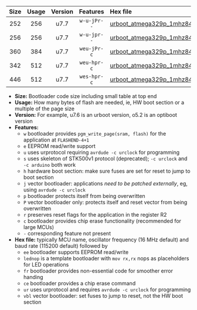 |Size|Usage|Version|Features|Hex file|
|:-:|:-:|:-:|:-:|:--|
|252|256|u7.7|`w-u-jPr--`|[urboot_atmega329p_1mhz8432_57600bps_lednop_ur_vbl.hex](https://raw.githubusercontent.com/stefanrueger/urboot.hex/main/mcus/atmega329p/fcpu_1mhz8432/57600_bps/urboot_atmega329p_1mhz8432_57600bps_lednop_ur_vbl.hex)|
|256|256|u7.7|`w-u-jpr--`|[urboot_atmega329p_1mhz8432_57600bps_lednop_fr_ur_vbl.hex](https://raw.githubusercontent.com/stefanrueger/urboot.hex/main/mcus/atmega329p/fcpu_1mhz8432/57600_bps/urboot_atmega329p_1mhz8432_57600bps_lednop_fr_ur_vbl.hex)|
|360|384|u7.7|`weu-jPr-c`|[urboot_atmega329p_1mhz8432_57600bps_ee_lednop_fr_ce_ur_vbl.hex](https://raw.githubusercontent.com/stefanrueger/urboot.hex/main/mcus/atmega329p/fcpu_1mhz8432/57600_bps/urboot_atmega329p_1mhz8432_57600bps_ee_lednop_fr_ce_ur_vbl.hex)|
|342|512|u7.7|`weu-hpr-c`|[urboot_atmega329p_1mhz8432_57600bps_ee_lednop_fr_ce_ur.hex](https://raw.githubusercontent.com/stefanrueger/urboot.hex/main/mcus/atmega329p/fcpu_1mhz8432/57600_bps/urboot_atmega329p_1mhz8432_57600bps_ee_lednop_fr_ce_ur.hex)|
|446|512|u7.7|`wes-hpr-c`|[urboot_atmega329p_1mhz8432_57600bps_ee_lednop_fr_ce.hex](https://raw.githubusercontent.com/stefanrueger/urboot.hex/main/mcus/atmega329p/fcpu_1mhz8432/57600_bps/urboot_atmega329p_1mhz8432_57600bps_ee_lednop_fr_ce.hex)|

- **Size:** Bootloader code size including small table at top end
- **Usage:** How many bytes of flash are needed, ie, HW boot section or a multiple of the page size
- **Version:** For example, u7.6 is an urboot version, o5.2 is an optiboot version
- **Features:**
  + `w` bootloader provides `pgm_write_page(sram, flash)` for the application at `FLASHEND-4+1`
  + `e` EEPROM read/write support
  + `u` uses urprotocol requiring `avrdude -c urclock` for programming
  + `s` uses skeleton of STK500v1 protocol (deprecated); `-c urclock` and `-c arduino` both work
  + `h` hardware boot section: make sure fuses are set for reset to jump to boot section
  + `j` vector bootloader: applications *need to be patched externally*, eg, using `avrdude -c urclock`
  + `p` bootloader protects itself from being overwritten
  + `P` vector bootloader only: protects itself and reset vector from being overwritten
  + `r` preserves reset flags for the application in the register R2
  + `c` bootloader provides chip erase functionality (recommended for large MCUs)
  + `-` corresponding feature not present
- **Hex file:** typically MCU name, oscillator frequency (16 MHz default) and baud rate (115200 default) followed by
  + `ee` bootloader supports EEPROM read/write
  + `lednop` is a template bootloader with `mov rx,rx` nops as placeholders for LED operations
  + `fr` bootloader provides non-essential code for smoother error handing
  + `ce` bootloader provides a chip erase command
  + `ur` uses urprotocol and requires `avrdude -c urclock` for programming
  + `vbl` vector bootloader: set fuses to jump to reset, not the HW boot section
